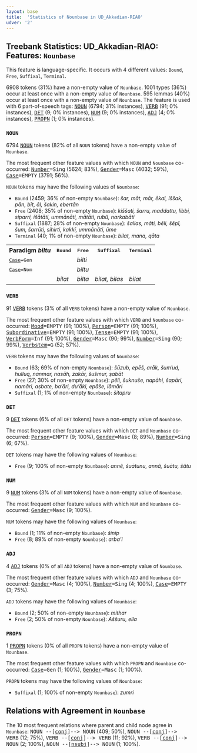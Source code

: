 ```yaml
---
layout: base
title:  'Statistics of Nounbase in UD_Akkadian-RIAO'
udver: '2'
---
```


## Treebank Statistics: UD_Akkadian-RIAO: Features: `Nounbase`

This feature is language-specific.
It occurs with 4 different values: `Bound`, `Free`, `Suffixal`, `Terminal`.

6908 tokens (31%) have a non-empty value of `Nounbase`.
1001 types (36%) occur at least once with a non-empty value of `Nounbase`.
595 lemmas (40%) occur at least once with a non-empty value of `Nounbase`.
The feature is used with 6 part-of-speech tags: <tt><a href="akk_riao-pos-NOUN.html">NOUN</a></tt> (6794; 31% instances), <tt><a href="akk_riao-pos-VERB.html">VERB</a></tt> (91; 0% instances), <tt><a href="akk_riao-pos-DET.html">DET</a></tt> (9; 0% instances), <tt><a href="akk_riao-pos-NUM.html">NUM</a></tt> (9; 0% instances), <tt><a href="akk_riao-pos-ADJ.html">ADJ</a></tt> (4; 0% instances), <tt><a href="akk_riao-pos-PROPN.html">PROPN</a></tt> (1; 0% instances).

### `NOUN`

6794 <tt><a href="akk_riao-pos-NOUN.html">NOUN</a></tt> tokens (82% of all `NOUN` tokens) have a non-empty value of `Nounbase`.

The most frequent other feature values with which `NOUN` and `Nounbase` co-occurred: <tt><a href="akk_riao-feat-Number.html">Number</a></tt><tt>=Sing</tt> (5624; 83%), <tt><a href="akk_riao-feat-Gender.html">Gender</a></tt><tt>=Masc</tt> (4032; 59%), <tt><a href="akk_riao-feat-Case.html">Case</a></tt><tt>=EMPTY</tt> (3791; 56%).

`NOUN` tokens may have the following values of `Nounbase`:

* `Bound` (2459; 36% of non-empty `Nounbase`): <em>šar, māt, mār, ēkal, iššak, pān, bīt, āl, šakin, ebertān</em>
* `Free` (2408; 35% of non-empty `Nounbase`): <em>kiššati, šarru, maddattu, libbi, siparri, išātāti, ummānāti, mātāti, rubû, narkabāti</em>
* `Suffixal` (1887; 28% of non-empty `Nounbase`): <em>šallas, māti, bēli, šēpī, šum, šarrūti, sihirti, kakkī, ummānāti, ūme</em>
* `Terminal` (40; 1% of non-empty `Nounbase`): <em>bilat, mana, qāta</em>

<table>
  <tr><th>Paradigm <i>biltu</i></th><th><tt>Bound</tt></th><th><tt>Free</tt></th><th><tt>Suffixal</tt></th><th><tt>Terminal</tt></th></tr>
  <tr><td><tt><tt><a href="akk_riao-feat-Case.html">Case</a></tt><tt>=Gen</tt></tt></td><td></td><td><em>bilti</em></td><td></td><td></td></tr>
  <tr><td><tt><tt><a href="akk_riao-feat-Case.html">Case</a></tt><tt>=Nom</tt></tt></td><td></td><td><em>biltu</em></td><td></td><td></td></tr>
  <tr><td><tt></tt></td><td><em>bilat</em></td><td><em>bilta</em></td><td><em>bilat, bilas</em></td><td><em>bilat</em></td></tr>
</table>

### `VERB`

91 <tt><a href="akk_riao-pos-VERB.html">VERB</a></tt> tokens (3% of all `VERB` tokens) have a non-empty value of `Nounbase`.

The most frequent other feature values with which `VERB` and `Nounbase` co-occurred: <tt><a href="akk_riao-feat-Mood.html">Mood</a></tt><tt>=EMPTY</tt> (91; 100%), <tt><a href="akk_riao-feat-Person.html">Person</a></tt><tt>=EMPTY</tt> (91; 100%), <tt><a href="akk_riao-feat-Subordinative.html">Subordinative</a></tt><tt>=EMPTY</tt> (91; 100%), <tt><a href="akk_riao-feat-Tense.html">Tense</a></tt><tt>=EMPTY</tt> (91; 100%), <tt><a href="akk_riao-feat-VerbForm.html">VerbForm</a></tt><tt>=Inf</tt> (91; 100%), <tt><a href="akk_riao-feat-Gender.html">Gender</a></tt><tt>=Masc</tt> (90; 99%), <tt><a href="akk_riao-feat-Number.html">Number</a></tt><tt>=Sing</tt> (90; 99%), <tt><a href="akk_riao-feat-Verbstem.html">Verbstem</a></tt><tt>=G</tt> (52; 57%).

`VERB` tokens may have the following values of `Nounbase`:

* `Bound` (63; 69% of non-empty `Nounbase`): <em>šūzub, epēš, arāk, šumʾud, hulluq, nanmar, nasāh, zakār, šušmur, ṣabāt</em>
* `Free` (27; 30% of non-empty `Nounbase`): <em>pêli, šuknuše, napāhi, šapāri, namāri, aṣbate, ba’āri, du’āki, epāše, lāmāri</em>
* `Suffixal` (1; 1% of non-empty `Nounbase`): <em>šitapru</em>

### `DET`

9 <tt><a href="akk_riao-pos-DET.html">DET</a></tt> tokens (6% of all `DET` tokens) have a non-empty value of `Nounbase`.

The most frequent other feature values with which `DET` and `Nounbase` co-occurred: <tt><a href="akk_riao-feat-Person.html">Person</a></tt><tt>=EMPTY</tt> (9; 100%), <tt><a href="akk_riao-feat-Gender.html">Gender</a></tt><tt>=Masc</tt> (8; 89%), <tt><a href="akk_riao-feat-Number.html">Number</a></tt><tt>=Sing</tt> (6; 67%).

`DET` tokens may have the following values of `Nounbase`:

* `Free` (9; 100% of non-empty `Nounbase`): <em>annê, šuātunu, annâ, šuātu, šâtu</em>

### `NUM`

9 <tt><a href="akk_riao-pos-NUM.html">NUM</a></tt> tokens (3% of all `NUM` tokens) have a non-empty value of `Nounbase`.

The most frequent other feature values with which `NUM` and `Nounbase` co-occurred: <tt><a href="akk_riao-feat-Gender.html">Gender</a></tt><tt>=Masc</tt> (9; 100%).

`NUM` tokens may have the following values of `Nounbase`:

* `Bound` (1; 11% of non-empty `Nounbase`): <em>šinip</em>
* `Free` (8; 89% of non-empty `Nounbase`): <em>arba’i</em>

### `ADJ`

4 <tt><a href="akk_riao-pos-ADJ.html">ADJ</a></tt> tokens (0% of all `ADJ` tokens) have a non-empty value of `Nounbase`.

The most frequent other feature values with which `ADJ` and `Nounbase` co-occurred: <tt><a href="akk_riao-feat-Gender.html">Gender</a></tt><tt>=Masc</tt> (4; 100%), <tt><a href="akk_riao-feat-Number.html">Number</a></tt><tt>=Sing</tt> (4; 100%), <tt><a href="akk_riao-feat-Case.html">Case</a></tt><tt>=EMPTY</tt> (3; 75%).

`ADJ` tokens may have the following values of `Nounbase`:

* `Bound` (2; 50% of non-empty `Nounbase`): <em>mithar</em>
* `Free` (2; 50% of non-empty `Nounbase`): <em>Aššuru, ella</em>

### `PROPN`

1 <tt><a href="akk_riao-pos-PROPN.html">PROPN</a></tt> tokens (0% of all `PROPN` tokens) have a non-empty value of `Nounbase`.

The most frequent other feature values with which `PROPN` and `Nounbase` co-occurred: <tt><a href="akk_riao-feat-Case.html">Case</a></tt><tt>=Gen</tt> (1; 100%), <tt><a href="akk_riao-feat-Gender.html">Gender</a></tt><tt>=Masc</tt> (1; 100%).

`PROPN` tokens may have the following values of `Nounbase`:

* `Suffixal` (1; 100% of non-empty `Nounbase`): <em>zumri</em>

## Relations with Agreement in `Nounbase`

The 10 most frequent relations where parent and child node agree in `Nounbase`:
<tt>NOUN --[<tt><a href="akk_riao-dep-conj.html">conj</a></tt>]--> NOUN</tt> (409; 50%),
<tt>NOUN --[<tt><a href="akk_riao-dep-conj.html">conj</a></tt>]--> VERB</tt> (12; 75%),
<tt>VERB --[<tt><a href="akk_riao-dep-conj.html">conj</a></tt>]--> VERB</tt> (11; 92%),
<tt>VERB --[<tt><a href="akk_riao-dep-conj.html">conj</a></tt>]--> NOUN</tt> (2; 100%),
<tt>NOUN --[<tt><a href="akk_riao-dep-nsubj.html">nsubj</a></tt>]--> NOUN</tt> (1; 100%).

